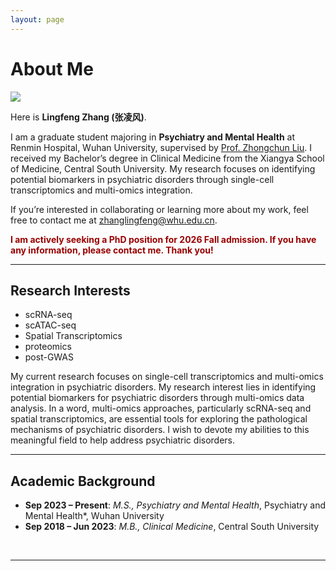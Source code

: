 ```yaml
---
layout: page
---
```


# About Me

<img src="https://lancelotzhang0124.github.io/Lingfeng.jpg" class="floatpic">

Here is **Lingfeng Zhang (张凌风)**.<br>

I am a graduate student majoring in **Psychiatry and Mental Health** at Renmin Hospital, Wuhan University, supervised by [Prof. Zhongchun Liu](https://scholar.google.com/citations?user=W1uFFUAAAAAJ&hl=en). I received my Bachelor’s degree in Clinical Medicine from the Xiangya School of Medicine, Central South University. My research focuses on identifying potential biomarkers in psychiatric disorders through single-cell transcriptomics and multi-omics integration.

If you’re interested in collaborating or learning more about my work, feel free to contact me at [zhanglingfeng@whu.edu.cn](mailto:zhanglingfeng@whu.edu.cn).


**<font color="#990000">I am actively seeking a PhD position for 2026 Fall admission. If you have any information, please contact me. Thank you!</font>**

---

## Research Interests

- scRNA-seq
- scATAC-seq
- Spatial Transcriptomics
- proteomics
- post-GWAS

My current research focuses on single-cell transcriptomics and multi-omics integration in psychiatric disorders. My research interest lies in identifying potential biomarkers for psychiatric disorders through multi-omics data analysis. In a word, multi-omics approaches, particularly scRNA-seq and spatial transcriptomics, are essential tools for exploring the pathological mechanisms of psychiatric disorders. I wish to devote my abilities to this meaningful field to help address psychiatric disorders.

---

## Academic Background

- **Sep 2023 – Present**: *M.S., Psychiatry and Mental Health*, Psychiatry and Mental Health*, Wuhan University
- **Sep 2018 – Jun 2023**: *M.B., Clinical Medicine*, Central South University
<br>

---

